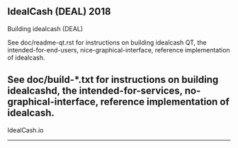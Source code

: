 IdealCash (DEAL) 2018
----------------------------------------------------------
Building idealcash (DEAL)

See doc/readme-qt.rst for instructions on building idealcash QT,
the intended-for-end-users, nice-graphical-interface, reference
implementation of idealcash.

See doc/build-*.txt for instructions on building idealcashd,
the intended-for-services, no-graphical-interface, reference
implementation of idealcash.
----------------------------------------------------------

IdealCash.io

----------------------------------------------------------
